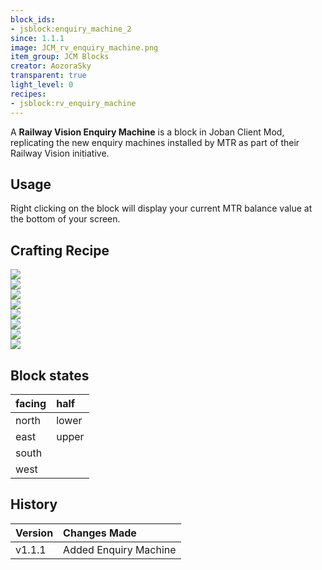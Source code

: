 ```yaml
---
block_ids:
- jsblock:enquiry_machine_2
since: 1.1.1
image: JCM_rv_enquiry_machine.png
item_group: JCM Blocks
creator: AozoraSky
transparent: true
light_level: 0
recipes:
- jsblock:rv_enquiry_machine
---
```


A **Railway Vision Enquiry Machine** is a block in Joban Client Mod, replicating the new enquiry machines installed by MTR as part of their Railway Vision initiative.

## Usage
Right clicking on the block will display your current MTR balance value at the bottom of your screen.

## Crafting Recipe
<div class="crafting">
    <div class="crafting-table">
        <!-- row 1 -->
        <div><img src="../crafting/Minecraft_Iron_ingot.png"></div>
        <div><img src="../crafting/Minecraft_Iron_ingot.png"></div>
        <div></div>
        <!-- row 2 -->
        <div><img src="../crafting/Minecraft_Iron_ingot.png"></div>
        <div><img src="../crafting/JCM_Item_Mtr_enquiry_machine.png"></div>
        <div><img src="../crafting/Minecraft_Iron_ingot.png"></div>
        <!-- row 3 -->
        <div><img src="../crafting/Minecraft_Iron_ingot.png"></div>
        <div><img src="../crafting/Minecraft_Redstone.png"></div>
        <div></div>
    </div>
    <div class="crafting-arrow"></div>
    <div class="crafting-result" data-count="4">
        <img src="../crafting/JCM_Item_Rv_enquiry_machine.png">
    </div>
</div>

## Block states
| facing | half  |
|:-------|:------|
| north  | lower |
| east   | upper |
| south  |       |
| west   |       |

## History
| Version | Changes Made                                                                                                |
|:--------|:------------------------------------------------------------------------------------------------------------|
| v1.1.1  | Added Enquiry Machine                                                                                       |